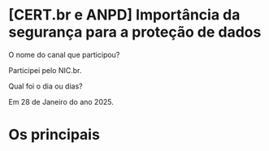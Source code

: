 
# [CERT.br e ANPD] Importância da segurança para a proteção de dados
 


O nome do canal que participou?

Participei pelo NIC.br.

Qual foi o dia ou dias?

Em 28 de Janeiro do ano 2025.



# Os principais


